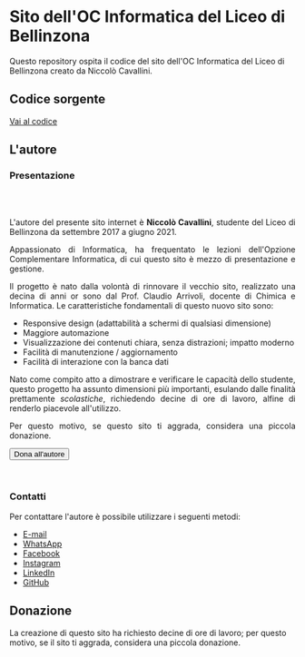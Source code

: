 # Sito dell'OC Informatica del Liceo di Bellinzona
Questo repository ospita il codice del sito dell'OC Informatica del Liceo di Bellinzona creato da Niccolò Cavallini.

## Codice sorgente

[Vai al codice](https://github.com/ncavallini/ocinfo_libe/releases/)

## L'autore
<h3 style="text-align: justify;">Presentazione</h3>
 <br><br>
<p style="text-align: justify;">L'autore del presente sito internet &egrave;&nbsp;<strong>Niccol&ograve; Cavallini</strong>, studente del Liceo di Bellinzona da settembre 2017 a giugno 2021.</p>
<p style="text-align: justify;">Appassionato di Informatica, ha frequentato le lezioni dell'Opzione Complementare Informatica, di cui questo sito &egrave; mezzo di presentazione e gestione.</p>
<p style="text-align: justify;">Il progetto &egrave; nato dalla volont&agrave; di rinnovare il vecchio sito, realizzato una decina di anni or sono dal Prof. Claudio Arrivoli, docente di Chimica e Informatica. Le caratteristiche fondamentali di questo nuovo sito sono:</p>
<ul style="text-align: justify;">
<li>Responsive design (adattabilit&agrave; a schermi di qualsiasi dimensione)</li>
<li>Maggiore automazione</li>
<li>Visualizzazione dei contenuti chiara, senza distrazioni; impatto moderno</li>
<li>Facilit&agrave; di manutenzione / aggiornamento</li>
<li>Facilit&agrave; di interazione con la banca dati</li>
</ul>
<p style="text-align: justify;">Nato come compito atto a dimostrare e verificare le capacit&agrave; dello studente, questo progetto ha assunto dimensioni pi&ugrave; importanti, esulando dalle finalit&agrave; prettamente <em>scolastiche</em>, richiedendo decine di ore di lavoro, alfine di renderlo piacevole all'utilizzo.</p>
<p style="text-align: justify;">Per questo motivo, se questo sito ti aggrada, considera una piccola donazione.</p>

<form action="https://www.paypal.com/donate" method="post" target="_blank">
<input type="hidden" name="hosted_button_id" value="N4RZ5FBE9W44U" />
  <div class="text-center">
  <button type="submit" name="submit" class="btn btn-warning"><i class="fab fa-paypal"></i> Dona all'autore</button>
  </div>
    </form>

<br>
<h3 style="text-align: justify;">Contatti</h3>
<p>Per contattare l'autore &egrave; possibile utilizzare i seguenti metodi:</p>
<ul class="list-none list-noindent">
  <li><a href="mailto:n.cavallini@bluewin.ch" class="btn btn-outline-primary link"><i class="fas fa-envelope"></i> E-mail</a></li>
  <li><a href="https://wa.me/41797419097" class="btn btn-outline-primary link"><i class="fab fa-whatsapp"></i> WhatsApp</a></li>
  <li><a href="https://www.facebook.com/niccolo.cavallini.3" class="btn btn-outline-primary link"><i class="fab fa-facebook"></i> Facebook</a></li>
  <li><a href="https://www.instagram.com/niccolocavallini/" class="btn btn-outline-primary link"><i class="fab fa-instagram"></i> Instagram</a></li>
  <li><a href="https://www.linkedin.com/in/niccol%C3%B2-cavallini-240993182/" class="btn btn-outline-primary link"><i class="fab fa-linkedin"></i> LinkedIn</a></li>
  <li><a href="https://github.com/ncavallini" class="btn btn-outline-primary link"><i class="fab fa-github"></i> GitHub</a></li>
</ul>

## Donazione
La creazione di questo sito ha richiesto decine di ore di lavoro; per questo motivo, se il sito ti aggrada, considera una piccola donazione.
